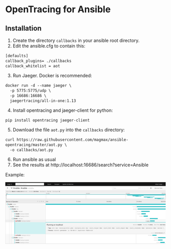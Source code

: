 # OpenTracing for Ansible

## Installation

1. Create the directory `callbacks` in your ansible root directory.
2. Edit the ansible.cfg to contain this:
```
[defaults]
callback_plugins= ./callbacks
callback_whitelist = aot
```
3. Run Jaeger. Docker is recommended:
```
docker run -d --name jaeger \
  -p 5775:5775/udp \
  -p 16686:16686 \
  jaegertracing/all-in-one:1.13
```
4. Install opentracing and jaeger-client for python:
```
pip install opentracing jaeger-client
```
5. Download the file `aot.py` into the `callbacks` directory:
```
curl https://raw.githubusercontent.com/magmax/ansible-opentracing/master/aot.py \
  -o callbacks/aot.py
```
6. Run ansible as usual
7. See the results at http://localhost:16686/search?service=Ansible


Example:

![Example of Jaeger traces running ansible](ansible-jaeger.png)
